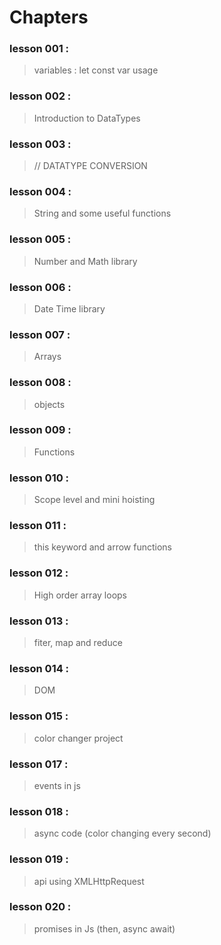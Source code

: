 # Chapters 

### lesson 001 : 
> variables : let const var usage

### lesson 002 : 
> Introduction to DataTypes

### lesson 003 : 
> // DATATYPE CONVERSION 

### lesson 004 : 
> String and some useful functions

### lesson 005 : 
> Number and Math library

### lesson 006 : 
> Date Time library

### lesson 007 : 
> Arrays

### lesson 008 : 
> objects

### lesson 009 : 
> Functions

### lesson 010 : 
> Scope level and mini hoisting

### lesson 011 :
> this keyword and arrow functions

### lesson 012 :
> High order array loops

### lesson 013 : 
> fiter, map and reduce

### lesson 014 : 
> DOM 

### lesson 015 : 
>  color changer project

### lesson 017 : 
> events in js

### lesson 018 :
> async code (color changing every second) 

### lesson 019 : 
> api using XMLHttpRequest

### lesson 020 :
> promises in Js (then, async await)
